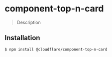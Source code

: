 # component-top-n-card

> Description

## Installation

```sh
$ npm install @cloudflare/component-top-n-card
```
